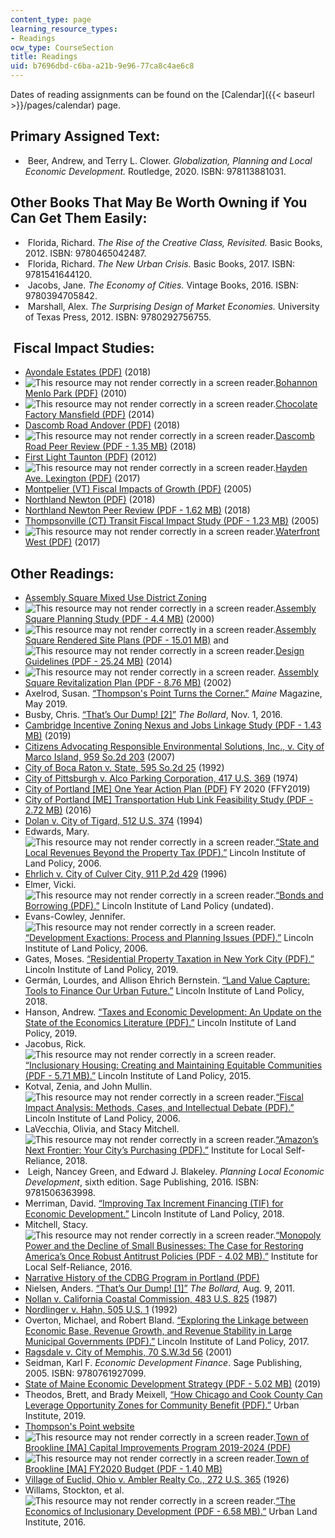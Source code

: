 ```yaml
---
content_type: page
learning_resource_types:
- Readings
ocw_type: CourseSection
title: Readings
uid: b7696dbd-c6ba-a21b-9e96-77ca8c4ae6c8
---
```


Dates of reading assignments can be found on the [Calendar]({{< baseurl >}}/pages/calendar) page.

Primary Assigned Text:
----------------------

*    Beer, Andrew, and Terry L. Clower. _Globalization, Planning and Local Economic Development._ Routledge, 2020. ISBN: 978113881031.

Other Books That May Be Worth Owning if You Can Get Them Easily:
----------------------------------------------------------------

*    Florida, Richard. _The Rise of the Creative Class, Revisited._ Basic Books, 2012. ISBN: 9780465042487. 
*    Florida, Richard. _The New Urban Crisis._ Basic Books, 2017. ISBN: 9781541644120. 
*    Jacobs, Jane. _The Economy of Cities._ Vintage Books, 2016. ISBN: 9780394705842. 
*    Marshall, Alex. _The Surprising Design of Market Economies._ University of Texas Press, 2012. ISBN: 9780292756755.

 Fiscal Impact Studies:
-----------------------

*   [Avondale Estates (PDF)](https://www.avondaleestates.org/DocumentCenter/View/2409/Fiscal-Impact-Report) (2018)
*   ![This resource may not render correctly in a screen reader.](/images/inacessible.gif)[Bohannon Menlo Park (PDF)](https://www.menlopark.org/DocumentCenter/View/3034/Final-Fiscal-Impact-Analysis?bidId=) (2010)
*   ![This resource may not render correctly in a screen reader.](/images/inacessible.gif)[Chocolate Factory Mansfield (PDF)](https://www.mansfieldma.com/DocumentCenter/View/607/Fiscal-Impact-PDF) (2014)
*   [Dascomb Road Andover (PDF)](https://andoverma.gov/DocumentCenter/View/5380/20180601-Dascomb-Road-Project-Fiscal-Impact-Analysis-All-Commercial-Plan) (2018)
*   ![This resource may not render correctly in a screen reader.](/images/inacessible.gif)[Dascomb Road Peer Review (PDF - 1.35 MB)](https://andoverma.gov/DocumentCenter/View/5417/20181204-RKG-Associates-Inc-Fiscal-Impact-Analysis-Peer-Review-No-1) (2018)
*   [First Light Taunton (PDF)](https://www.taunton-ma.gov/sites/g/files/vyhlif1311/f/uploads/hra-_fiscal_impact_report.pdf) (2012)
*   ![This resource may not render correctly in a screen reader.](/images/inacessible.gif)[Hayden Ave. Lexington (PDF)](https://www.lexingtonma.gov/sites/g/files/vyhlif3351/f/pages/9._fiscal_impact_analysis.pdf) (2017)
*   [Montpelier (VT) Fiscal Impacts of Growth (PDF)](https://www.montpelier-vt.org/DocumentCenter/View/1424/A-Study-and-Analysis-of-the-Fiscal-Impacts-of-Growth-in-the-City-of-Montpelier-PDF?bidId=) (2005)
*   [Northland Newton (PDF)](https://www.newtonma.gov/home/showpublisheddocument?id=49313) (2018)
*   [Northland Newton Peer Review (PDF - 1.62 MB)](http://www.newtonma.gov/civicax/filebank/documents/101146) (2018)
*   [Thompsonville (CT) Transit Fiscal Impact Study (PDF - 1.23 MB)](https://www.enfield-ct.gov/DocumentCenter/View/6537/Thompsonville-Transit-Center---Economic-and-Fiscal-Impact-Study) (2005)
*   ![This resource may not render correctly in a screen reader.](/images/inacessible.gif)[Waterfront West (PDF)](https://www.cityofnewburyport.com/sites/g/files/vyhlif3521/f/uploads/6_-_fiscal_impact_analysis_-_waterfront_west.pdf) (2017)

Other Readings:
---------------

*   [Assembly Square Mixed Use District Zoning](https://library.municode.com/ma/somerville/codes/zoning_ordinances?nodeId=Chapter%207%20-%20Special%20Districts)
*   ![This resource may not render correctly in a screen reader.](/images/inacessible.gif)[Assembly Square Planning Study (PDF - 4.4 MB)](http://archive.somervillema.gov/sites/default/files/documents/asps2.pdf) (2000)
*   ![This resource may not render correctly in a screen reader.](/images/inacessible.gif)[Assembly Square Rendered Site Plans (PDF - 15.01 MB)](http://archive.somervillema.gov/sites/default/files/documents/RenderedSitePlans.pdf) and ![This resource may not render correctly in a screen reader.](/images/inacessible.gif)[Design Guidelines (PDF - 25.24 MB)](http://archive.somervillema.gov/sites/default/files/documents/DesignGuidelines.pdf) (2014)
*   ![This resource may not render correctly in a screen reader.](/images/inacessible.gif) [Assembly Square Revitalization Plan (PDF - 8.76 MB)](http://archive.somervillema.gov/sites/default/files/documents/Assembly%20Square%20Revit%20Plan.pdf) (2002)   
*   Axelrod, Susan. [“Thompson's Point Turns the Corner.”](https://www.themainemag.com/features/thompsons-point-turns-the-corner/) _Maine_ Magazine, May 2019.
*   Busby, Chris. [“That’s Our Dump! \[2\]”](https://thebollard.com/2016/11/01/thats-our-dump-2/) _The Bollard_, Nov. 1, 2016.
*   [Cambridge Incentive Zoning Nexus and Jobs Linkage Study (PDF - 1.43 MB)](https://www.cambridgema.gov/news/~/media/69F3CEE26609432EA86CCC6C72E73C59.ashx) (2019) 
*   [Citizens Advocating Responsible Environmental Solutions, Inc., v. City of Marco Island, 959 So.2d 203](https://scholar.google.com/scholar_case?case=7996334369085967084&q=Citizens+Advocating+Responsible+Environmental+Solutions,+Inc.,+v.+Cit%E2%80%A6) (2007)
*   [City of Boca Raton v. State, 595 So.2d 25](https://scholar.google.com/scholar_case?case=3756918873607349095&q=City+of+Boca+Raton+v.+State,+595+So.2d+25+) (1992)
*   [City of Pittsburgh v. Alco Parking Corporation, 417 U.S. 369](https://scholar.google.com/scholar_case?case=4634847201439227307&q=City+of+Pittsburgh+v.+Alco+Parking+Corporation,+417+U.S.+369+) (1974)
*   [City of Portland \[ME\] One Year Action Plan (PDF)](http://www.portlandprf.com/DocumentCenter/View/25904/Action-Plan-2019) FY 2020 (FFY2019)
*   [City of Portland \[ME\] Transportation Hub Link Feasibility Study (PDF - 2.72 MB)](https://www.portlandmaine.gov/DocumentCenter/View/14793) (2016)
*   [Dolan v. City of Tigard, 512 U.S. 374](https://scholar.google.com/scholar_case?case=8551511773686011796&q=Dolan+v.+City+of+Tigard,+512+U.S.+374+) (1994)
*   Edwards, Mary. ![This resource may not render correctly in a screen reader.](/images/inacessible.gif)[“State and Local Revenues Beyond the Property Tax (PDF).”](https://citeseerx.ist.psu.edu/viewdoc/download?doi=10.1.1.626.8474&rep=rep1&type=pdf) Lincoln Institute of Land Policy, 2006.
*   [Ehrlich v. City of Culver City, 911 P.2d 429](https://scholar.google.com/scholar_case?case=15419432935028874278&q=Ehrlich+v.+City+of+Culver+City,+911+P.2d+429+) (1996)
*   Elmer, Vicki. ![This resource may not render correctly in a screen reader.](/images/inacessible.gif)[“Bonds and Borrowing (PDF).”](https://www.cdfa.net/cdfa/cdfaweb.nsf/ord/201410_BondsAndBorrowing2006.html/$file/elmer-bonds.pdf) Lincoln Institute of Land Policy (undated).
*   Evans-Cowley, Jennifer. ![This resource may not render correctly in a screen reader.](/images/inacessible.gif)[“Development Exactions: Process and Planning Issues (PDF).”](http://www.impactfees.com/publications%20pdf/evans-cowley-planning.pdf) Lincoln Institute of Land Policy, 2006.
*   Gates, Moses. [“Residential Property Taxation in New York City (PDF).”](https://www.lincolninst.edu/sites/default/files/pubfiles/gates_wp19mg1.pdf) Lincoln Institute of Land Policy, 2019. 
*   Germán, Lourdes, and Allison Ehrich Bernstein. [“Land Value Capture: Tools to Finance Our Urban Future.”](https://www.lincolninst.edu/publications/policy-briefs/land-value-return) Lincoln Institute of Land Policy, 2018. 
*   Hanson, Andrew. [“Taxes and Economic Development: An Update on the State of the Economics Literature (PDF).”](https://www.lincolninst.edu/sites/default/files/pubfiles/hanson_wp19ah2.pdf) Lincoln Institute of Land Policy, 2019. 
*   Jacobus, Rick. ![This resource may not render correctly in a screen reader.](/images/inacessible.gif)[“Inclusionary Housing: Creating and Maintaining Equitable Communities (PDF - 5.71 MB).”](https://www.lincolninst.edu/sites/default/files/pubfiles/inclusionary-housing-full_0.pdf) Lincoln Institute of Land Policy, 2015. 
*   Kotval, Zenia, and John Mullin. ![This resource may not render correctly in a screen reader.](/images/inacessible.gif)[“Fiscal Impact Analysis: Methods, Cases, and Intellectual Debate (PDF).”](https://www.lincolninst.edu/sites/default/files/pubfiles/kotval-wp06zk2.pdf) Lincoln Institute of Land Policy, 2006. 
*   LaVecchia, Olivia, and Stacy Mitchell. ![This resource may not render correctly in a screen reader.](/images/inacessible.gif)[“Amazon’s Next Frontier: Your City’s Purchasing (PDF).”](https://ilsr.org/wp-content/uploads/2018/07/ILSR_AmazonsNextFrontier_Final.pdf) Institute for Local Self-Reliance, 2018.
*    Leigh, Nancey Green, and Edward J. Blakeley. _Planning Local Economic Development_, sixth edition. Sage Publishing, 2016. ISBN: 9781506363998.
*   Merriman, David. [“Improving Tax Increment Financing (TIF) for Economic Development.”](https://www.lincolninst.edu/publications/policy-focus-reports/improving-tax-increment-financing-tif-economic-development) Lincoln Institute of Land Policy, 2018. 
*   Mitchell, Stacy. ![This resource may not render correctly in a screen reader.](/images/inacessible.gif)[“Monopoly Power and the Decline of Small Businesses: The Case for Restoring America’s Once Robust Antitrust Policies (PDF - 4.02 MB).”](https://ilsr.org/wp-content/uploads/2018/03/MonopolyPower-SmallBusiness.pdf) Institute for Local Self-Reliance, 2016.
*   [Narrative History of the CDBG Program in Portland (PDF)](http://www.portlandprf.com/DocumentCenter/View/20527)
*   Nielsen, Anders. [“That’s Our Dump! \[1\]”](https://thebollard.com/2011/08/09/thats-our-dump/) _The Bollard,_ Aug. 9, 2011.
*   [Nollan v. California Coastal Commission, 483 U.S. 825](https://scholar.google.com/scholar_case?case=10841693014473793601&q=+Nollan+v.+California+Coastal+Commission,+483+U.S.+825+) (1987)
*   [Nordlinger v. Hahn, 505 U.S. 1](https://supreme.justia.com/cases/federal/us/505/1/) (1992)
*   Overton, Michael, and Robert Bland. [“Exploring the Linkage between Economic Base, Revenue Growth, and Revenue Stability in Large Municipal Governments (PDF).”](https://www.lincolninst.edu/sites/default/files/pubfiles/overton_wp17mo1.pdf) Lincoln Institute of Land Policy, 2017.
*   [Ragsdale v. City of Memphis, 70 S.W.3d 56](https://scholar.google.com/scholar_case?case=2199090349180422202&q=Ragsdale+v.+City+of+Memphis,+70+S.W.3d+56+) (2001)
*   Seidman, Karl F. _Economic Development Finance_. Sage Publishing, 2005. ISBN: 9780761927099.
*   [State of Maine Economic Development Strategy (PDF - 5.02 MB)](https://www.maine.gov/decd/sites/maine.gov.decd/files/inline-files/DECD_120919_sm.pdf) (2019)
*   Theodos, Brett, and Brady Meixell, [“How Chicago and Cook County Can Leverage Opportunity Zones for Community Benefit (PDF).”](https://www.urban.org/sites/default/files/publication/99586/how_chicago_and_cook_county_can_leverage_opportunity_zones_for_community_benefit_1.pdf) Urban Institute, 2019. 
*   [Thompson's Point website](https://www.thompsonspoint.com/)
*   ![This resource may not render correctly in a screen reader.](/images/inacessible.gif)[Town of Brookline \[MA\] Capital Improvements Program 2019-2024 (PDF)](https://www.brooklinema.gov/DocumentCenter/View/13397/FY2019_2024-Preliminary-Capital-Improvement-Program-CIP-Project-Descriptions-PDF)
*   ![This resource may not render correctly in a screen reader.](/images/inacessible.gif)[Town of Brookline \[MA\] FY2020 Budget (PDF - 1.40 MB)](https://www.brooklinema.gov/DocumentCenter/View/18640/FY2020-Budget---Powerpoint-Presentation-to-the-Select-Board-PDF)
*   [Village of Euclid, Ohio v. Ambler Realty Co., 272 U.S. 365](https://scholar.google.com/scholar_case?case=8376015914752485063&q=Village+of+Euclid,+Ohio+v.+Ambler+Realty+Co.,+272+U.S.+365+) (1926)
*   Willams, Stockton, et al. ![This resource may not render correctly in a screen reader.](/images/inacessible.gif)[“The Economics of Inclusionary Development (PDF - 6.58 MB).”](https://uli.org/wp-content/uploads/ULI-Documents/Economics-of-Inclusionary-Zoning.pdf) Urban Land Institute, 2016.
